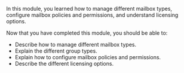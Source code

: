 In this module, you learned how to manage different mailbox types, configure mailbox policies and permissions, and understand licensing options.

Now that you have completed this module, you should be able to:

- Describe how to manage different mailbox types.
- Explain the different group types.
- Explain how to configure mailbox policies and permissions.
- Describe the different licensing options.
